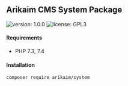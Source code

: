 ## Arikaim CMS System Package
![version: 1.0.0](https://img.shields.io/github/release/arikaim/system.svg)
![license: GPL3](https://img.shields.io/badge/License-GPLv3-blue.svg)



#### Requirements 
  * PHP 7.3, 7.4


#### Installation

```sh
composer require arikaim/system
```